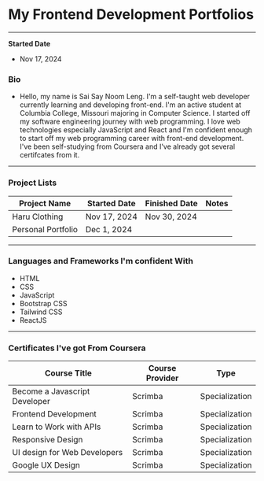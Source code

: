 # My Frontend Development Portfolios
---

**Started Date**
- Nov 17, 2024

### Bio
- Hello, my name is Sai Say Noom Leng. I'm a self-taught web developer currently learning and developing front-end. I'm an active student at Columbia College, Missouri majoring in Computer Science. I started off my software engineering journey with web programming. I love web technologies especially JavaScript and React and I'm confident enough to start off my web programming career with front-end development. I've been self-studying from Coursera and I've already got several certifcates from it. 

---

### Project Lists
|   Project Name       |   Started Date  |    Finished Date   |    Notes   |
|----------------------|-----------------|--------------------|------------|
|   Haru Clothing      | Nov 17, 2024    |  Nov 30, 2024      |            |
|  Personal Portfolio  | Dec 1, 2024     |                    |            |

---

### Languages and Frameworks I'm confident With
- HTML
- CSS
- JavaScript
- Bootstrap CSS
- Tailwind CSS
- ReactJS

---

### Certificates I've got From Coursera
|       Course Title                |       Course Provider     |       Type        |
|-----------------------------------|---------------------------|-------------------|
| Become a Javascript Developer     |           Scrimba         |   Specialization  |
| Frontend Development              |           Scrimba         |   Specialization  |
| Learn to Work with APIs           |           Scrimba         |   Specialization  |
| Responsive Design                 |           Scrimba         |   Specialization  |
| UI design for Web Developers      |           Scrimba         |   Specialization  |
| Google UX Design                  |           Scrimba         |   Specialization  |    

